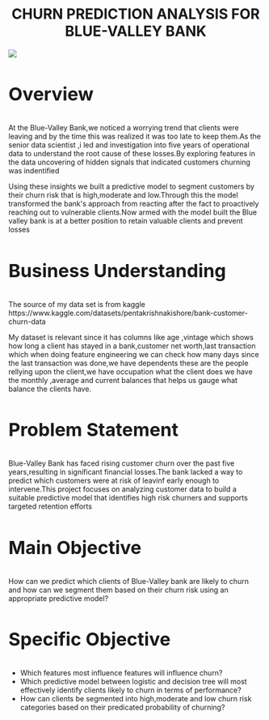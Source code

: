 <h1 style="text-align: center;">CHURN PREDICTION ANALYSIS FOR BLUE-VALLEY BANK</h1>
<img src='bank photo.jpg'>
<h3 style="font-size:36px;">Overview</h3>


<body>
At the Blue-Valley Bank,we noticed a worrying trend that clients were leaving and by the time this was realized it was too late to keep them.As the senior data scientist ,i led and investigation into five years of operational data to understand the root cause of these losses.By exploring features in the data uncovering of hidden signals that indicated customers churning was indentified

Using these insights we built a predictive model to segment customers by their churn risk that is high,moderate and low.Through this  the model transformed the bank's approach from reacting after the fact to proactively reaching out to vulnerable clients.Now armed with the model built the Blue valley bank is at a better position to retain valuable clients and prevent losses
</body>

<h3 style="font-size:36px;">Business Understanding</h3>
The source of my data set is from kaggle https://www.kaggle.com/datasets/pentakrishnakishore/bank-customer-churn-data 
    
My dataset is relevant since it has columns like age ,vintage which shows how long a client has stayed in a bank,customer net worth,last transaction which when doing feature engineering we can check how many days since the last transaction was done,we have dependents these are the people rellying upon the client,we have occupation what the client does we have the monthly ,average and current balances that helps us gauge what balance the clients have.
<h3 style="font-size:36px;"><b>Problem Statement</b></h3>
<body>
Blue-Valley Bank has faced rising customer churn over the past five years,resulting in significant financial losses.The bank lacked a way to predict which customers were at risk of leavinf early enough to intervene.This project focuses on analyzing customer data to build a suitable  predictive model that identifies high risk churners and supports targeted retention efforts
</body>    
<h3 style="font-size:36px;">Main Objective</h3>
<body>
    How can we predict which clients of Blue-Valley bank are likely to churn and how can we segment them based on their churn risk using an appropriate predictive model?
    </body>
    <h3 style="font-size:36px;">Specific Objective</h3>
<ul>
<li>Which features most influence features will influence churn?</li>
<li>Which predictive model between logistic and decision tree will most effectively identify clients likely to churn in terms of performance?</li>
<li>How can clients be segmented into high,moderate and low churn risk categories based on their predicated probability of churning?</li>
</ul>